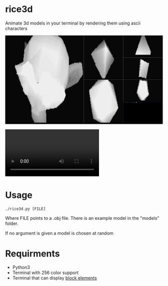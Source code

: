 # rice3d

Animate 3d models in your terminal by rendering them using ascii characters

![Screenshot](60shades.png)

![Video](example.webm)

# Usage

```
./rice3d.py [FILE]
```

Where FILE points to a .obj file. There is an example model in the "models" folder.

If no argument is given a model is chosen at random

# Requirments

- Python3
- Terminal with 256 color support
- Terminal that can display [block elements](https://en.wikipedia.org/wiki/Block_Elements)
